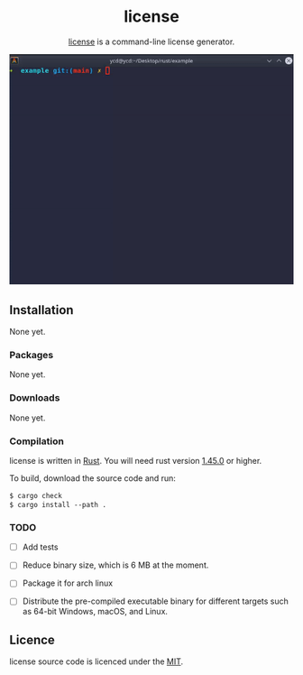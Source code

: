 <div align="center">
<h1>license</h1>

[license](https://github.com/ycd/license/) is a command-line license generator.

![](assets/license_.gif)

</div>



## Installation

None yet.


### Packages

None yet.


### Downloads

None yet.


### Compilation

license is written in [Rust](https://www.rust-lang.org).
You will need rust version [1.45.0](https://blog.rust-lang.org/2020/07/16/Rust-1.45.0.html) or higher.

To build, download the source code and run:

    $ cargo check
    $ cargo install --path .


### TODO

* [ ] Add tests
* [ ] Reduce binary size, which is 6 MB at the moment.
* [ ] Package it for arch linux
* [ ] Distribute the pre-compiled executable binary for different targets such as 64-bit Windows, macOS, and Linux.


## Licence

license source code is licenced under the [MIT](https://www.mit.edu/~amini/LICENSE.md).